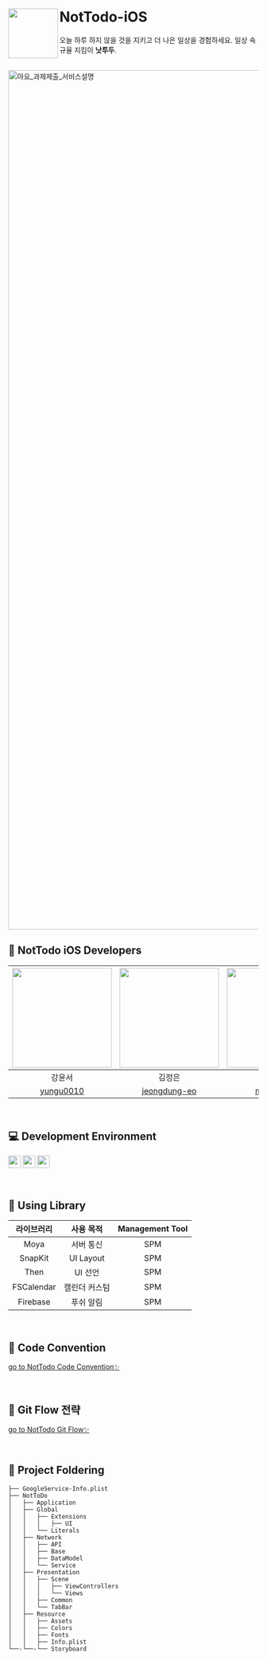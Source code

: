 # NotTodo-iOS <img src="https://user-images.githubusercontent.com/65678579/210546300-261c69ca-aa3a-406f-8fee-517c1f12e5c2.png" align=left width=100>
오늘 하루 하지 않을 것을 지키고 더 나은 일상을 경험하세요.
일상 속 규율 지킴이 **낫투두**.

<br>
<img width="1728" alt="아요_과제제출_서비스설명" src="https://user-images.githubusercontent.com/65678579/210533936-ead66a1a-910c-44f6-bb7b-8f94e130332d.png">


## 🫶 NotTodo iOS Developers

<img src="https://user-images.githubusercontent.com/65678579/210243739-e84cf9aa-2315-41b4-be82-df9d3e4cc614.png" width="200"> | <img src="https://user-images.githubusercontent.com/65678579/210243666-cc9c31b1-9b71-4bd4-a260-2a8a30b33550.png" width="200"> | <img src="https://user-images.githubusercontent.com/65678579/210243841-5cb7b6af-4f9d-4e5b-b37c-9034b367923b.png" width="200"> |
:---------:|:----------:|:---------:
강윤서 | 김정은 | 김민서 |
[yungu0010](https://github.com/yungu0010) | [jeongdung-eo](https://github.com/jeongdung-eo) | [minseo205](https://github.com/minseo205) |
<br>

## 💻 Development Environment

<img src ="https://img.shields.io/badge/Swift-5.5-orange?logo=swift" height="25"> <img src ="https://img.shields.io/badge/Xcode-14.2-blue?logo=xcode" height="25"> <img src ="https://img.shields.io/badge/iOS-15.0-white.svg" height="25">

<br>

## 📖 Using Library

라이브러리 | 사용 목적 | Management Tool
:---------:|:----------:|:---------:
Moya | 서버 통신 | SPM
SnapKit | UI Layout | SPM
Then | UI 선언 | SPM
FSCalendar | 캘린더 커스텀 | SPM
Firebase | 푸쉬 알림 | SPM

<br>

## 📌 Code Convention  
[go to NotTodo Code Convention✨](https://github.com/DO-NOTTO-DO/NotToDo-iOS/wiki/%E2%98%81%EF%B8%8F-Code-Convention)

<br>

## 📌 Git Flow 전략  
[go to NotTodo Git Flow✨](https://github.com/DO-NOTTO-DO/NotToDo-iOS/wiki/%F0%9F%8D%80-Git-Flow)

<br>

## 📌 Project Foldering 
```
├── GoogleService-Info.plist
├── NotToDo
│   ├── Application
│   ├── Global
│   │   ├── Extensions
│   │   │   ├── UI
│   │   └── Literals
│   ├── Network
│   │   ├── API
│   │   ├── Base
│   │   ├── DataModel
│   │   └── Service
│   ├── Presentation
│   │   ├── Scene
│   │   │   ├── ViewControllers
│   │   │   └── Views
│   │   ├── Common
│   │   └── TabBar
│   ├── Resource
│   │   ├── Assets
│   │   ├── Colors
│   │   ├── Fonts
│   │   ├── Info.plist
└──-└──-└── Storyboard
```
<br>
